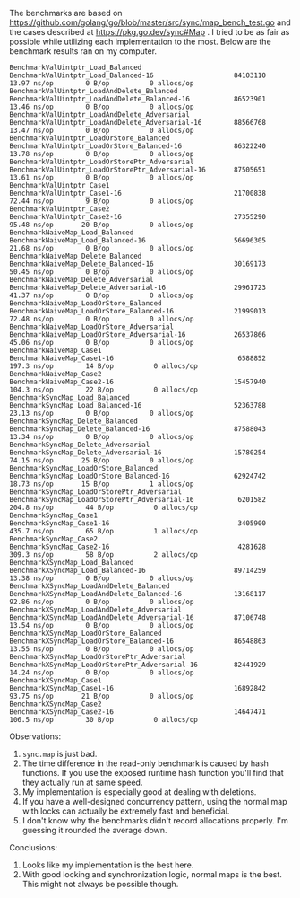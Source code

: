 The benchmarks are based on https://github.com/golang/go/blob/master/src/sync/map_bench_test.go and the cases described at https://pkg.go.dev/sync#Map . I tried to be as fair as possible while utilizing each implementation to the most.
Below are the benchmark results ran on my computer.
```console
BenchmarkValUintptr_Load_Balanced
BenchmarkValUintptr_Load_Balanced-16                 	84103110	        13.97 ns/op	       0 B/op	       0 allocs/op
BenchmarkValUintptr_LoadAndDelete_Balanced
BenchmarkValUintptr_LoadAndDelete_Balanced-16        	86523901	        13.46 ns/op	       0 B/op	       0 allocs/op
BenchmarkValUintptr_LoadAndDelete_Adversarial
BenchmarkValUintptr_LoadAndDelete_Adversarial-16     	88566768	        13.47 ns/op	       0 B/op	       0 allocs/op
BenchmarkValUintptr_LoadOrStore_Balanced
BenchmarkValUintptr_LoadOrStore_Balanced-16          	86322240	        13.78 ns/op	       0 B/op	       0 allocs/op
BenchmarkValUintptr_LoadOrStorePtr_Adversarial
BenchmarkValUintptr_LoadOrStorePtr_Adversarial-16    	87505651	        13.61 ns/op	       0 B/op	       0 allocs/op
BenchmarkValUintptr_Case1
BenchmarkValUintptr_Case1-16                         	21700838	        72.44 ns/op	       9 B/op	       0 allocs/op
BenchmarkValUintptr_Case2
BenchmarkValUintptr_Case2-16                         	27355290	        95.48 ns/op	      20 B/op	       0 allocs/op
BenchmarkNaiveMap_Load_Balanced
BenchmarkNaiveMap_Load_Balanced-16                   	56696305	        21.68 ns/op	       0 B/op	       0 allocs/op
BenchmarkNaiveMap_Delete_Balanced
BenchmarkNaiveMap_Delete_Balanced-16                 	30169173	        50.45 ns/op	       0 B/op	       0 allocs/op
BenchmarkNaiveMap_Delete_Adversarial
BenchmarkNaiveMap_Delete_Adversarial-16              	29961723	        41.37 ns/op	       0 B/op	       0 allocs/op
BenchmarkNaiveMap_LoadOrStore_Balanced
BenchmarkNaiveMap_LoadOrStore_Balanced-16            	21999013	        72.48 ns/op	       0 B/op	       0 allocs/op
BenchmarkNaiveMap_LoadOrStore_Adversarial
BenchmarkNaiveMap_LoadOrStore_Adversarial-16         	26537866	        45.06 ns/op	       0 B/op	       0 allocs/op
BenchmarkNaiveMap_Case1
BenchmarkNaiveMap_Case1-16                           	 6588852	       197.3 ns/op	      14 B/op	       0 allocs/op
BenchmarkNaiveMap_Case2
BenchmarkNaiveMap_Case2-16                           	15457940	       104.3 ns/op	      22 B/op	       0 allocs/op
BenchmarkSyncMap_Load_Balanced
BenchmarkSyncMap_Load_Balanced-16                    	52363788	        23.13 ns/op	       0 B/op	       0 allocs/op
BenchmarkSyncMap_Delete_Balanced
BenchmarkSyncMap_Delete_Balanced-16                  	87588043	        13.34 ns/op	       0 B/op	       0 allocs/op
BenchmarkSyncMap_Delete_Adversarial
BenchmarkSyncMap_Delete_Adversarial-16               	15780254	        74.15 ns/op	      25 B/op	       0 allocs/op
BenchmarkSyncMap_LoadOrStore_Balanced
BenchmarkSyncMap_LoadOrStore_Balanced-16             	62924742	        18.73 ns/op	      15 B/op	       1 allocs/op
BenchmarkSyncMap_LoadOrStorePtr_Adversarial
BenchmarkSyncMap_LoadOrStorePtr_Adversarial-16       	 6201582	       204.8 ns/op	      44 B/op	       0 allocs/op
BenchmarkSyncMap_Case1
BenchmarkSyncMap_Case1-16                            	 3405900	       435.7 ns/op	      65 B/op	       1 allocs/op
BenchmarkSyncMap_Case2
BenchmarkSyncMap_Case2-16                            	 4281628	       309.3 ns/op	      58 B/op	       2 allocs/op
BenchmarkXSyncMap_Load_Balanced
BenchmarkXSyncMap_Load_Balanced-16                   	89714259	        13.38 ns/op	       0 B/op	       0 allocs/op
BenchmarkXSyncMap_LoadAndDelete_Balanced
BenchmarkXSyncMap_LoadAndDelete_Balanced-16          	13168117	        92.86 ns/op	       0 B/op	       0 allocs/op
BenchmarkXSyncMap_LoadAndDelete_Adversarial
BenchmarkXSyncMap_LoadAndDelete_Adversarial-16       	87106748	        13.54 ns/op	       0 B/op	       0 allocs/op
BenchmarkXSyncMap_LoadOrStore_Balanced
BenchmarkXSyncMap_LoadOrStore_Balanced-16            	86548863	        13.55 ns/op	       0 B/op	       0 allocs/op
BenchmarkXSyncMap_LoadOrStorePtr_Adversarial
BenchmarkXSyncMap_LoadOrStorePtr_Adversarial-16      	82441929	        14.24 ns/op	       0 B/op	       0 allocs/op
BenchmarkXSyncMap_Case1
BenchmarkXSyncMap_Case1-16                           	16892842	        93.75 ns/op	      21 B/op	       0 allocs/op
BenchmarkXSyncMap_Case2
BenchmarkXSyncMap_Case2-16                           	14647471	       106.5 ns/op	      30 B/op	       0 allocs/op
```

Observations:
1. `sync.map` is just bad.
2. The time difference in the read-only benchmark is caused by hash functions. If you use the exposed runtime hash function you'll find that they actually run at same speed.
3. My implementation is especially good at dealing with deletions.
4. If you have a well-designed concurrency pattern, using the normal map with locks can actually be extremely fast and beneficial. 
5. I don't know why the benchmarks didn't record allocations properly. I'm guessing it rounded the average down.

Conclusions:
1. Looks like my implementation is the best here.
2. With good locking and synchronization logic, normal maps is the best. This might not always be possible though.